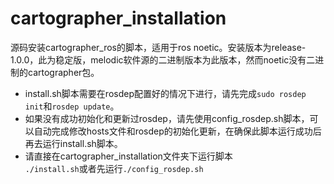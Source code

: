 # cartographer_installation
源码安装cartographer_ros的脚本，适用于ros noetic。安装版本为release-1.0.0，此为稳定版，melodic软件源的二进制版本为此版本，然而noetic没有二进制的cartographer包。  
* install.sh脚本需要在rosdep配置好的情况下进行，请先完成`sudo rosdep init`和`rosdep update`。  
* 如果没有成功初始化和更新过rosdep，请先使用config_rosdep.sh脚本，可以自动完成修改hosts文件和rosdep的初始化更新，在确保此脚本运行成功后再去运行install.sh脚本。  
* 请直接在cartographer_installation文件夹下运行脚本  
`./install.sh`或者先运行`./config_rosdep.sh`
